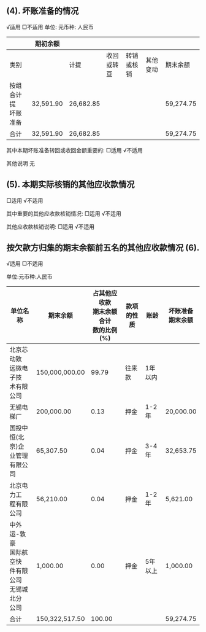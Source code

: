 ## (4). 坏账准备的情况

√适用 □不适用 单位: 元币种: 人民币

|               | 期初余额      |           |           |           |      |           |
|---------------|-----------|-----------|-----------|-----------|------|-----------|
| 类别            |           | 计提        | 收回或转<br>亘 | 转销或核<br>销 | 其他变动 | 期末余额      |
| 按组合计提<br>坏账准备 | 32,591.90 | 26,682.85 |           |           |      | 59,274.75 |
| 合计            | 32,591.90 | 26,682.85 |           |           |      | 59,274.75 |

其中本期坏账准备转回或收回金额重要的: □适用 √不适用

其他说明 无

## (5). 本期实际核销的其他应收款情况

□适用 √不适用

其中重要的其他应收款核销情况: □适用 √不适用

其他应收款核销说明: □适用 √不适用

## 按欠款方归集的期末余额前五名的其他应收款情况 (6).

√适用 □不适用

单位:元币种:人民币

| 单位名称                                    | 期末余额           | 占其他应收款<br>期末余额合计<br>数的比例(%) | 款项的性<br>质 | 账龄    | 坏账准备<br>期末余额 |
|-----------------------------------------|----------------|-----------------------------|-----------|-------|--------------|
| 北京芯动致<br>远微电子技<br>术有限公司                 | 150,000,000.00 | 99.79                       | 往来款       | 1年以内  |              |
| 无锡电梯厂                                   | 200,000.00     | 0.13                        | 押金        | 1-2 年 | 20,000.00    |
| 国投中恒(北<br>京)企业管理<br>有限公司                | 65,307.50      | 0.04                        | 押金        | 3-4 年 | 32,653.75    |
| 北京电力工<br>程有限公司                          | 56,210.00      | 0.04                        | 押金        | 1-2 年 | 5,621.00     |
| 中外运-敦豪<br>国际航空快<br>件有限公司<br>无锡城北分<br>公司 | 1,000.00       | 0.00                        | 押金        | 5年以上  | 1,000.00     |
| 合计                                      | 150,322,517.50 | 100.00                      |           |       | 59,274.75    |